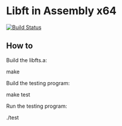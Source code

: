 # Libft in Assembly x64

[![Build Status](https://travis-ci.org/JulienBalestra/libftASM.svg?branch=master)](https://travis-ci.org/julienbalestra/libftASM)


## How to

Build the libfts.a:


make

Build the testing program:


make test


Run the testing program:


./test
